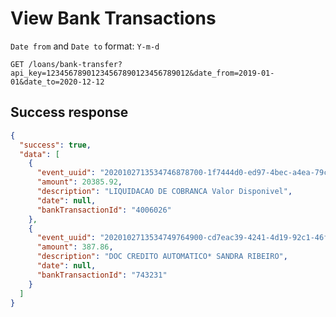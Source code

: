 # View Bank Transactions

`Date from` and `Date to` format: `Y-m-d`

```http
GET /loans/bank-transfer?api_key=12345678901234567890123456789012&date_from=2019-01-01&date_to=2020-12-12
```

## Success response

```json
{
  "success": true,
  "data": [
    {
      "event_uuid": "2020102713534746878700-1f7444d0-ed97-4bec-a4ea-79c562f703ca",
      "amount": 20385.92,
      "description": "LIQUIDACAO DE COBRANCA Valor Disponivel",
      "date": null,
      "bankTransactionId": "4006026"
    },
    {
      "event_uuid": "2020102713534749764900-cd7eac39-4241-4d19-92c1-46f6fbae68e0",
      "amount": 387.86,
      "description": "DOC CREDITO AUTOMATICO* SANDRA RIBEIRO",
      "date": null,
      "bankTransactionId": "743231"
    }
  ]
}
```